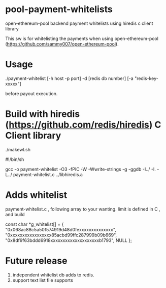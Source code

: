 # pool-payment-whitelists
open-ethereum-pool backend payment whitelists using hiredis c client library

This sw is for whitelisting the payments when using open-ethereum-pool (https://github.com/sammy007/open-ethereum-pool).

# Usage 

./payment-whitelist [-h host -p port] -d [redis db number] [-a "redis-key-xxxxx"]

before payout execution.

# Build with hiredis (https://github.com/redis/hiredis) C Client library
./makewl.sh

#!/bin/sh

gcc -o payment-whitelist -O3 -fPIC  -W -Wwrite-strings -g -ggdb   -I../  -I. -L../ payment-whitelist.c ../libhiredis.a

# Adds whitelist

payment-whitelist.c , following array to your wanting.
limit is defined in C , and build

const char *g_whitelist[] = { 
    "0x068ac88c5a50f574919d48d0fexxxxxxxxxxxxxx",
    "0xxxxxxxxxxxxxxxxx85acbd99ffc287999b09b669",
    "0x8df9f63bddd6918xxxxxxxxxxxxxxxxxxxxb1793",
    NULL
};

# Future release
1. independent whitelist db adds to redis.
2. support text list file supports
